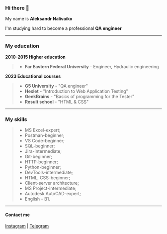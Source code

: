 ### Hi there 👋

My name is **Aleksandr Nalivaiko**

I'm studying hard to become a professional **QA engineer**

___

### My education

**2010-2015 Higher education**   
>* **Far Eastern Federal University** - Engineer, Hydraulic engineering

**2023 Educational courses**  
>* **G5 University** - "QA engineer"   
>* **Hexlet** - "Introduction to Web Application Testing"   
>* **GeekBrains** - "Basics of programming for the Tester"    
>* **Result school** - "HTML & CSS"

___

### My skills

>- MS Excel-expert; 
>- Postman-beginner; 
>- VS Code-beginner; 
>- SQL-beginner; 
>- Jira-intermediate; 
>- Git-beginner; 
>- HTTP-beginner; 
>- Python-beginner; 
>- DevTools-intermediate; 
>- HTML, CSS-beginner; 
>- Client-server architecture; 
>- MS Project-intermediate; 
>- Autodesk AutoCAD-expert; 
>- English - B1.

___

#### Contact me

[Instagram](https://www.instagram.com/alexander_nalivayko/) | [Telegram](https://t.me/alex_nlvk)

<!--
**AlexNlvk/AlexNlvk** is a ✨ _special_ ✨ repository because its `README.md` (this file) appears on your GitHub profile.

Here are some ideas to get you started:

- 🔭 I’m currently working on ...
- 🌱 I’m currently learning ...
- 👯 I’m looking to collaborate on ...
- 🤔 I’m looking for help with ...
- 💬 Ask me about ...
- 📫 How to reach me: ...
- 😄 Pronouns: ...
- ⚡ Fun fact: ...
-->
